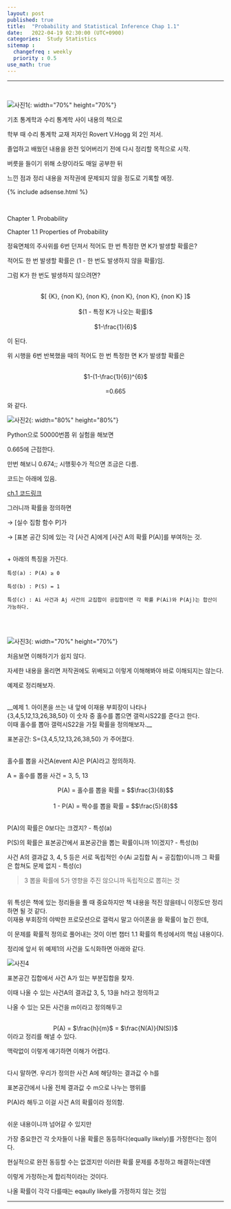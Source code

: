 ```yaml
---
layout: post
published: true
title:  "Probability and Statistical Inference Chap 1.1"
date:   2022-04-19 02:30:00 (UTC+0900)
categories:  Study Statistics
sitemap :
  changefreq : weekly
  priority : 0.5
use_math: true
---
```




---------------
<br />


![사진1](https://drive.google.com/uc?id=1IAxMAeKy9xuqsnyRWKA1gL6_XQC8hquK){: width="70%" height="70%"}



기초 통계학과 수리 통계학 사이 내용의 책으로

학부 때 수리 통계학 교재 저자인 Rovert V.Hogg 외 2인 저서.

 

졸업하고 배웠던 내용을 완전 잊어버리기 전에 다시 정리할 목적으로 시작.

 

버릇을 들이기 위해 소량이라도 매일 공부한 뒤

느낀 점과 정리 내용을 저작권에 문제되지 않을 정도로 기록할 예정.

 
 
{% include adsense.html %}

<br />



Chapter 1. Probability

Chapter 1.1 Properties of Probability


정육면체의 주사위를 6번 던져서 적어도 한 번 특정한 면 K가 발생할 확률은?

적어도 한 번 발생할 확률은 (1 - 한 번도 발생하지 않을 확률)임.

그럼 K가 한 번도 발생하지 않으려면?

<br />
<center> 
$[ {K}, {non K}, {non K}, {non K}, {non K}, {non K} ]$
<br /><br />
$(1 - 특정 K가 나오는 확률)$
<br /><br />
$1-\frac{1}{6}$
</center>


이 된다.

위 시행을 6번 반복했을 때의 적어도 한 번 특정한 면 K가 발생할 확률은

<br />
<center> 
$1-(1-\frac{1}{6})^{6}$
<br /><br />
=0.665
</center>

와 같다.



![사진2](https://drive.google.com/uc?id=1LgRwMNu8W6NBi6LAC8Rmxy-ibHEjqad6){: width="80%" height="80%"}



 Python으로 50000번쯤 위 실험을 해보면

0.665에 근접한다.




만번 해보니 0.674;; 시행횟수가 적으면 조금은 다름.




코드는 아래에 있음.


[ch.1 코드링크]




그러니까 확률을 정의하면

→ [실수 집함 함수 P]가

→ [표본 공간 S]에 있는 각 [사건 A]에게 [사건 A의 확률 P(A)]를 부여하는 것.

<br />
+ 아래의 특징을 가진다.

    특성(a) : P(A) ≥ 0
    
    특성(b) : P(S) = 1
    
    특성(c) : Ai 사건과 Aj 사건의 교집합이 공집합이면 각 확률 P(Ai)와 P(Aj)는 합산이 가능하다.
<br /><br />




![사진3](https://drive.google.com/uc?id=1gbcyLDYzUBRCAK9h5ILmItyH-_M5IAQV){: width="70%" height="70%"}



처음보면 이해하기가 쉽지 않다.





자세한 내용을 올리면 저작권에도 위배되고 이렇게 이해해봐야 바로 이해되지는 않는다.

예제로 정리해보자.




<br />
__예제 1. 아이폰을 쓰는 내 앞에 이재용 부회장이 나타나 <br /> {3,4,5,12,13,26,38,50} 이 숫자 중 홀수를 뽑으면 갤럭시S22를 준다고 한다. <br />  이때 홀수를 뽑아 갤럭시S22을 가질 확률을 정의해보자.__



표본공간: S={3,4,5,12,13,26,38,50} 가 주어졌다.

<br />
홀수를 뽑을 사건A(event A)은 P(A)라고 정의하자.



A = 홀수를 뽑을 사건 = 3, 5, 13
<br />
<center> 
P(A) = 홀수를 뽑을 확률 = $$\frac{3}{8}$$
</center> 
<br />
<center> 
1 - P(A) = 짝수를 뽑을 확률 = $$\frac{5}{8}$$
</center> 
<br />

P(A)의 확률은 0보다는 크겠지? - 특성(a)

P(S)의 확률은 표본공간에서 표본공간을 뽑는 확률이니까 1이겠지? - 특성(b)

사건 A의 결과값 3, 4, 5 등은 서로 독립적인 수(Ai 교집합 Aj = 공집합)이니까 그 확률은 합쳐도 문제 없지 - 특성(c)

> 3 뽑을 확률에 5가 영향을 주진 않으니까 독립적으로 뽑히는 것


<br />
 위 특성은 책에 있는 정리들을 풀 때 중요하지만 책 내용을 적진 않을테니 이정도만 정리하면 될 것 같다.




<br />
 이재용 부회장의 야박한 프로모션으로 갤럭시 말고 아이폰을 쓸 확률이 높긴 한데,
<br />

이 문제를 확률적 정의로 풀어내는 것이 이번 챕터 1.1 확률의 특성에서의 핵심 내용이다.

정리에 앞서 위 예제1의 사건을 도식화하면 아래와 같다.


![사진4](https://drive.google.com/uc?id=1hClC9xCgw_6akBCQXdLi9PS4JILnuIFP)

표본공간 집합에서 사건 A가 있는 부분집합을 찾자.




이때 나올 수 있는 사건A의 결과값 3, 5, 13을 h라고 정의하고

나올 수 있는 모든 사건을 m이라고 정의해두고 


<br />
<center> 
P(A) = $\frac{h}{m}$ = $\frac{N(A)}{N(S)}$ 
<br />
</center> 
이라고 정리를 해낼 수 있다.



맥락없이 이렇게 얘기하면 이해가 어렵다.


<br />
다시 말하면. 우리가 정의한 사건 A에 해당하는 결과값 수 h를

표본공간에서 나올 전체 결과값 수 m으로 나누는 행위를 

P(A)라 해두고 이걸 사건 A의 확률이라 정의함.


<br />
 쉬운 내용이니까 넘어갈 수 있지만 

가장 중요한건 각 숫자들이 나올 확률은 동등하다(equally likely)를 가정한다는 점이다.



 현실적으로 완전 동등할 수는 없겠지만 이러한 확률 문제를 추정하고 해결하는데엔

이렇게 가정하는게 합리적이라는 것이다.



나올 확률이 각각 다를때는 eqaully likely를 가정하지 않는 것임





---------------
<br /> 

[ch.1 코드링크]:https://github.com/spark-gom/Probability-and-Statistical-Inference/blob/master/Chap1.1.md